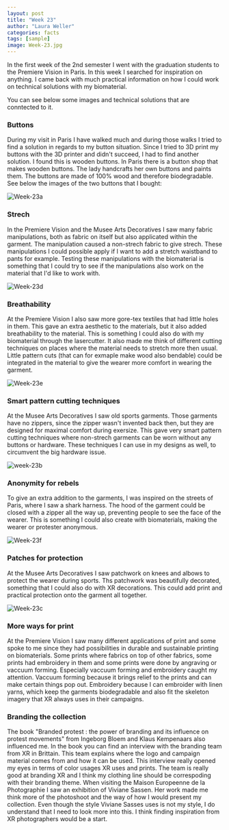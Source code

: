 ```yaml
---
layout: post
title: "Week 23"
author: "Laura Weller"
categories: facts
tags: [sample]
image: Week-23.jpg
---
```


In the first week of the 2nd semester I went with the graduation students to the Premiere Vision in Paris. In this week I searched for inspiration on anything. I came back with much practical information on how I could work on technical solutions with my biomaterial. 

You can see below some images and technical solutions that are conntected to it.

### Buttons
During my visit in Paris I have walked much and during those walks I tried to find a solution in regards to my button situation. Since I tried to 3D print my buttons with the 3D printer and didn't succeed, I had to find another solution. I found this is wooden buttons. In Paris there is a button shop that makes wooden buttons. The lady handcrafts her own buttons and paints them. The buttons are made of 100% wood and therefore biodegradable. See below the images of the two buttons that I bought:

<img src="./assets/img/Week-23a.jpg" alt="Week-23a"> 


### Strech
In the Premiere Vision and the Musee Arts Decoratives I saw many fabric manipulations, both as fabric on itself but also applicated within the garment. The manipulation caused a non-strech fabric to give strech. These manipulations I could possible apply if I want to add a stretch waistband to pants for example. Testing these manipulations with the biomaterial is something that I could try to see if the manipulations also work on the material that I'd like to work with. 

<img src="./assets/img/Week-23d.jpg" alt="Week-23d"> 

### Breathability
At the Premiere Vision I also saw more gore-tex textiles that had little holes in them. This gave an extra aesthetic to the materials, but it also added breathability to the material. This is something I could also do with my biomaterial through the lasercutter. 
It also made me think of different cutting techniques on places where the material needs to stretch more then usual. Little pattern cuts (that can for exmaple make wood also bendable) could be integrated in the material to give the wearer more comfort in wearing the garment. 

<img src="./assets/img/Week-23e.jpg" alt="Week-23e"> 

### Smart pattern cutting techniques
At the Musee Arts Decoratives I saw old sports garments. Those garments have no zippers, since the zipper wasn't invented back then, but they are designed for maximal comfort during exersize. This gave very smart pattern cutting techniques where non-strech garments can be worn without any buttons or hardware. These techniques I can use in my designs as well, to circumvent the big hardware issue. 

<img src="./assets/img/week-23b.jpg" alt="week-23b"> 

### Anonymity for rebels
To give an extra addition to the garments, I was inspired on the streets of Paris, where I saw a shark harness. The hood of the garment could be closed with a zipper all the way up, preventing people to see the face of the wearer. This is something I could also create with biomaterials, making the wearer or protester anonymous. 

<img src="./assets/img/Week-23f.jpg" alt="Week-23f"> 

### Patches for protection
At the Musee Arts Decoratives I saw patchwork on knees and albows to protect the wearer during sports. Ths patchwork was beautifully decorated, something that I could also do with XR decorations. This could add print and practical protection onto the garment all together.

<img src="./assets/img/Week-23c.jpg" alt="Week-23c"> 

### More ways for print
At the Premiere Vision I saw many different applications of print and some spoke to me since they had possibilities in durable and sustainable printing on biomaterials. Some prints where fabrics on top of other fabrics, some prints had embroidery in them and some prints were done by angraving or vaccuum forming. Especially vaccuum forming and embroidery caught my attention. Vaccuum forming because it brings relief to the prints and can make certain things pop out. Embroidery because I can embroider with linen yarns, which keep the garments biodegradable and also fit the skeleton imagery that XR always uses in their campaigns. 

### Branding the collection
The book "Branded protest : the power of branding and its influence on protest movements" from Ingeborg Bloem and Klaus Kempenaars also influenced me. In the book you can find an interview with the branding team from XR in Brittain. This team explains where the logo and campaign material comes from and how it can be used. This interview really opened my eyes in terms of color usages XR uses and prints. The team is really good at branding XR and I think my clothing line should be correspoding with their branding theme. 
When visiting the Maison Europeenne de la Photographie I saw an exhibition of Viviane Sassen. Her work made me think more of the photoshoot and the way of how I would present my collection. Even though the style Viviane Sasses uses is not my style, I do understand that I need to look more into this. I think finding inspiration from XR photographers would be a start. 







